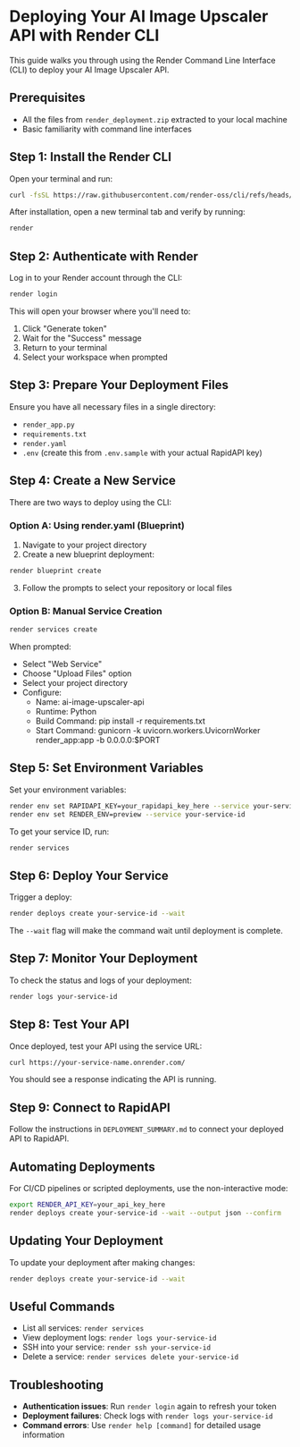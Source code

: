 # Deploying Your AI Image Upscaler API with Render CLI

This guide walks you through using the Render Command Line Interface (CLI) to deploy your AI Image Upscaler API.

## Prerequisites

- All the files from `render_deployment.zip` extracted to your local machine
- Basic familiarity with command line interfaces

## Step 1: Install the Render CLI

Open your terminal and run:

```bash
curl -fsSL https://raw.githubusercontent.com/render-oss/cli/refs/heads/main/bin/install.sh | sh
```

After installation, open a new terminal tab and verify by running:

```bash
render
```

## Step 2: Authenticate with Render

Log in to your Render account through the CLI:

```bash
render login
```

This will open your browser where you'll need to:
1. Click "Generate token"
2. Wait for the "Success" message
3. Return to your terminal
4. Select your workspace when prompted

## Step 3: Prepare Your Deployment Files

Ensure you have all necessary files in a single directory:
- `render_app.py`
- `requirements.txt`
- `render.yaml`
- `.env` (create this from `.env.sample` with your actual RapidAPI key)

## Step 4: Create a New Service

There are two ways to deploy using the CLI:

### Option A: Using render.yaml (Blueprint)

1. Navigate to your project directory
2. Create a new blueprint deployment:

```bash
render blueprint create
```

3. Follow the prompts to select your repository or local files

### Option B: Manual Service Creation

```bash
render services create
```

When prompted:
- Select "Web Service"
- Choose "Upload Files" option
- Select your project directory
- Configure:
  - Name: ai-image-upscaler-api
  - Runtime: Python
  - Build Command: pip install -r requirements.txt
  - Start Command: gunicorn -k uvicorn.workers.UvicornWorker render_app:app -b 0.0.0.0:$PORT

## Step 5: Set Environment Variables

Set your environment variables:

```bash
render env set RAPIDAPI_KEY=your_rapidapi_key_here --service your-service-id
render env set RENDER_ENV=preview --service your-service-id
```

To get your service ID, run:
```bash
render services
```

## Step 6: Deploy Your Service

Trigger a deploy:

```bash
render deploys create your-service-id --wait
```

The `--wait` flag will make the command wait until deployment is complete.

## Step 7: Monitor Your Deployment

To check the status and logs of your deployment:

```bash
render logs your-service-id
```

## Step 8: Test Your API

Once deployed, test your API using the service URL:

```bash
curl https://your-service-name.onrender.com/
```

You should see a response indicating the API is running.

## Step 9: Connect to RapidAPI

Follow the instructions in `DEPLOYMENT_SUMMARY.md` to connect your deployed API to RapidAPI.

## Automating Deployments

For CI/CD pipelines or scripted deployments, use the non-interactive mode:

```bash
export RENDER_API_KEY=your_api_key_here
render deploys create your-service-id --wait --output json --confirm
```

## Updating Your Deployment

To update your deployment after making changes:

```bash
render deploys create your-service-id --wait
```

## Useful Commands

- List all services: `render services`
- View deployment logs: `render logs your-service-id`
- SSH into your service: `render ssh your-service-id`
- Delete a service: `render services delete your-service-id`

## Troubleshooting

- **Authentication issues**: Run `render login` again to refresh your token
- **Deployment failures**: Check logs with `render logs your-service-id`
- **Command errors**: Use `render help [command]` for detailed usage information 